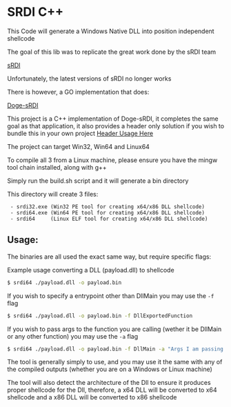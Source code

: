 # SRDI C++

This Code will generate a Windows Native DLL into position independent shellcode

The goal of this lib was to replicate the great work done by the sRDI team

[sRDI](https://github.com/monoxgas/sRDI)

Unfortunately, the latest versions of sRDI no longer works

There is however, a GO implementation that does:

[Doge-sRDI](https://github.com/timwhitez/Doge-sRDI)

This project is a C++ implementation of Doge-sRDI, it completes the same goal as that application, it also provides a header only solution if you wish to bundle this in your own project [Header Usage Here](./LIBRARY_USAGE.md)

The project can target Win32, Win64 and Linux64

To compile all 3 from a Linux machine, please ensure you have the mingw tool chain installed, along with g++

Simply run the build.sh script and it will generate a bin directory

This directory will create 3 files:

```
 - srdi32.exe (Win32 PE tool for creating x64/x86 DLL shellcode)
 - srdi64.exe (Win64 PE tool for creating x64/x86 DLL shellcode)
 - srdi64     (Linux ELF tool for creating x64/x86 DLL shellcode)
```

## Usage:

The binaries are all used the exact same way, but require specific flags:

Example usage converting a DLL (payload.dll) to shellcode

```bash
$ srdi64 ./payload.dll -o payload.bin
```

If you wish to specify a entrypoint other than DllMain you may use the `-f` flag

```bash
$ srdi64 ./payload.dll -o payload.bin -f DllExportedFunction
```

If you wish to pass args to the function you are calling (wether it be DllMain or any other function) you may use the `-a` flag

```bash
$ srdi64 ./payload.dll -o payload.bin -f DllMain -a "Args I am passing to DllMain"
```

The tool is generally simply to use, and you may use it the same with any of the compiled outputs (whether you are on a Windows or Linux machine)

The tool will also detect the architecture of the Dll to ensure it produces proper shellcode for the Dll, therefore, a x64 DLL will be converted to x64 shellcode and a x86 DLL will be converted to x86 shellcode
